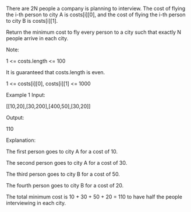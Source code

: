 There are 2N people a company is planning to interview. The cost of flying the i-th person to city A is costs[i][0], and the cost of flying the i-th person to city B is costs[i][1].

Return the minimum cost to fly every person to a city such that exactly N people arrive in each city.

Note:

1 <= costs.length <= 100

It is guaranteed that costs.length is even.

1 <= costs[i][0], costs[i][1] <= 1000

Example 1
Input:

[[10,20],[30,200],[400,50],[30,20]]

Output:

110

Explanation:

The first person goes to city A for a cost of 10.

The second person goes to city A for a cost of 30.

The third person goes to city B for a cost of 50.

The fourth person goes to city B for a cost of 20.

The total minimum cost is 10 + 30 + 50 + 20 = 110 to have half the people interviewing in each city.